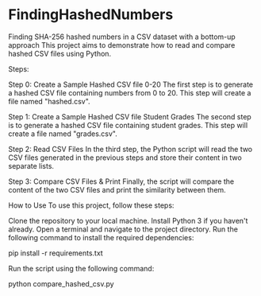 # FindingHashedNumbers
Finding SHA-256 hashed numbers in a CSV dataset with a bottom-up approach
This project aims to demonstrate how to read and compare hashed CSV files using Python.

Steps:

Step 0: Create a Sample Hashed CSV file 0-20
The first step is to generate a hashed CSV file containing numbers from 0 to 20. This step will create a file named "hashed.csv".

Step 1: Create a Sample Hashed CSV file Student Grades
The second step is to generate a hashed CSV file containing student grades. This step will create a file named "grades.csv".

Step 2: Read CSV Files
In the third step, the Python script will read the two CSV files generated in the previous steps and store their content in two separate lists.

Step 3: Compare CSV Files & Print
Finally, the script will compare the content of the two CSV files and print the similarity between them.

How to Use
To use this project, follow these steps:

Clone the repository to your local machine.
Install Python 3 if you haven't already.
Open a terminal and navigate to the project directory.
Run the following command to install the required dependencies:

pip install -r requirements.txt

Run the script using the following command:

python compare_hashed_csv.py
